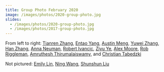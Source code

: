 ```yaml
---
title: Group Photo February 2020
image: /images/photos/2020-group-photo.jpg
slides:
  - /images/photos/2020-group-photo.jpg
  - /images/photos/2017-group-photo.jpg
---
```


From left to right: [Tianren Zhang](/members/tianren-zhang/),  [Entao Yang](/members/entao-yang/),  [Austin Meng](/members/austin-meng/), [Yuwei Zhang](/members/yuwei-zhang/), [Han Zhang](/members/han-zhang/),  [Anna Neuman](/members/anna-neuman/), [Robert Ivancic](/members/robert-ivancic/), [Ziyu Ye](/members/ziyu-ye/), [Alex Moore](/members/alex-moore/), [Rob Riggleman](/members/robert-riggleman/), [Amruthesh Thirumalaiswamy](/members/amruthesh-thirumalaiswamy/), and [Christian Tabedzki](/members/chris-tabedzki/)

Not pictured:  [Emily Lin](/members/emily-lin/),  [Ning Wang](/members/ning-wang/),  [Shunshun Liu](/members/shunshun-liu/) 
